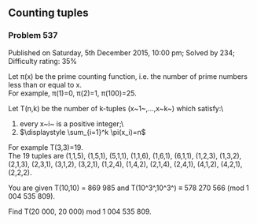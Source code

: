 Counting tuples
---------------

### Problem 537

Published on Saturday, 5th December 2015, 10:00 pm; Solved by 234;
Difficulty rating: 35%

Let π(x) be the prime counting function, i.e. the number of prime
numbers less than or equal to x.\
 For example, π(1)=0, π(2)=1, π(100)=25.

Let T(n,k) be the number of k-tuples (x~1~,…,x~k~) which satisfy:\
 1. every x~i~ is a positive integer;\
 2. \$\\displaystyle \\sum\_{i=1}\^k \\pi(x\_i)=n\$

For example T(3,3)=19.\
 The 19 tuples are (1,1,5), (1,5,1), (5,1,1), (1,1,6), (1,6,1), (6,1,1),
(1,2,3), (1,3,2), (2,1,3), (2,3,1), (3,1,2), (3,2,1), (1,2,4), (1,4,2),
(2,1,4), (2,4,1), (4,1,2), (4,2,1), (2,2,2).

You are given T(10,10) = 869 985 and T(10^3^,10^3^) ≡ 578 270 566 (mod 1
004 535 809).

Find T(20 000, 20 000) mod 1 004 535 809.
